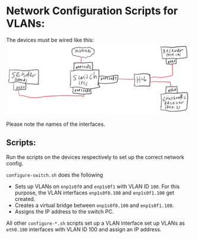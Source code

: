 # Network Configuration Scripts for VLANs:

The devices must be wired like this:
![](ethernet-wiring-setup_29-11-2022.png)

Please note the names of the interfaces.

## Scripts:
Run the scripts on the devices respectively to set up the correct network config.

`configure-switch.sh` does the following
- Sets up VLANs on `enp1s0f0` and `enp1s0f1` with VLAN ID `100`. For this purpose, the VLAN interfaces `enp1s0f0.100` and `enp1s0f1.100` get created.
- Creates a virtual bridge between `enp1s0f0.100` and `enp1s0f1.100`.
- Assigns the IP address to the switch PC.

All other `configure-*.sh` scripts set up a VLAN interface set up VLANs as `eth0.100` interfaces with VLAN ID 100 and assign an IP address.